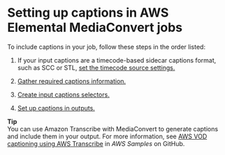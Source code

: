 # Setting up captions in AWS Elemental MediaConvert jobs<a name="including-captions"></a>

To include captions in your job, follow these steps in the order listed:

1. If your input captions are a timecode\-based sidecar captions format, such as SCC or STL, [set the timecode source settings\.](set-the-timecode-source-settings.md)

1. [Gather required captions information\.](gather-required-captions-information.md)

1. [Create input captions selectors\.](create-input-caption-selectors.md)

1. [Set up captions in outputs\.](set-up-captions-in-outputs.md)

**Tip**  
You can use Amazon Transcribe with MediaConvert to generate captions and include them in your output\. For more information, see [AWS VOD captioning using AWS Transcribe](https://github.com/aws-samples/aws-transcribe-captioning-tools) in *AWS Samples* on GitHub\.